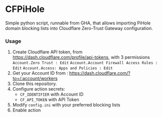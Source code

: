 
# CFPiHole

Simple python script, runnable from GHA, that allows importing PiHole domain blocking lists into Cloudflare Zero-Trust Gateway configuration.

### Usage

1. Create Cloudflare API token, from https://dash.cloudflare.com/profile/api-tokens, with 3 permissions `Account.Zero Trust : Edit` `Account.Account Firewall Access Rules : Edit` `Account.Access: Apps and Policies : Edit`
2. Get your Account ID from : https://dash.cloudflare.com/?to=/:account/workers
3. Clone this repository.
4. Configure action secrets: 
    * `CF_IDENTIFIER` with Account ID
    * `CF_API_TOKEN` with API Token
5. Modify `config.ini` with your preferred blocking lists
6. Enable action